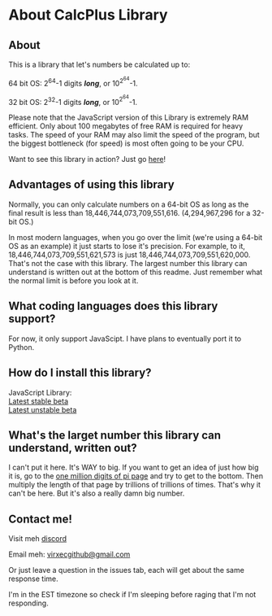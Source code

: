 # About CalcPlus Library

## About

This is a library that let's numbers be calculated up to:

  64 bit OS: 2<sup>64</sup>-1 digits <i><b>long</b></i>, or 10<sup>2<sup>64</sup></sup>-1.
  
  32 bit OS: 2<sup>32</sup>-1 digits <i><b>long</b></i>, or 10<sup>2<sup>64</sup></sup>-1.

Please note that the JavaScript version of this Library is extremely RAM efficient. Only about 100 megabytes of free RAM is required for heavy tasks. The speed of your RAM may also limit the speed of the program, but the biggest bottleneck (for speed) is most often going to be your CPU. 

Want to see this library in action? Just go [here](https://virxec.github.io/CalcPlus/PreviewLibrary)!

## Advantages of using this library
Normally, you can only calculate numbers on a 64-bit OS as long as the final result is less than 18,446,744,073,709,551,616. (4,294,967,296 for a 32-bit OS.)

In most modern languages, when you go over the limit (we're using a 64-bit OS as an example) it just starts to lose it's precision. For example, to it, 18,446,744,073,709,551,621,573 is just 18,446,744,073,709,551,620,000. That's not the case with this library. The largest number this library can understand is written out at the bottom of this readme. Just remember what the normal limit is before you look at it.

## What coding languages does this library support?
For now, it only support JavaScipt. I have plans to eventually port it to Python.

## How do I install this library?

JavaScript Library:<br>
&#9;<a href="https://github.com/VirxEC/CalcPlus/releases">Latest stable beta</a><br>
&#9;<a href="https://virxec.github.io/CalcPlus/assets/Library.js" download="Beta_UNSTALBLE-CalcPlus_Library.js">Latest unstable beta</a>

## What's the larget number this library can understand, written out?

I can't put it here. It's WAY to big. If you want to get an idea of just how big it is, go to the [one million digits of pi page](https://www.piday.org/million/) and try to get to the bottom. Then multiply the length of that page by trillions of trillions of times. That's why it can't be here. But it's also a really damn big number.

## Contact me!
  Visit meh [discord](http://invite.gg/virxec)
  
  Email meh: virxecgithub@gmail.com
  
  Or just leave a question in the issues tab, each will get about the same response time.
  
  I'm in the EST timezone so check if I'm sleeping before raging that I'm not responding.
